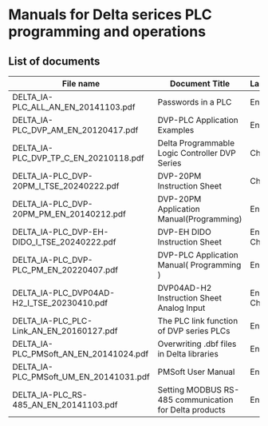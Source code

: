 # Manuals for Delta serices PLC programming and operations

## List of documents

| File name                                   | Document Title                                          |   Language(s)    |
|---------------------------------------------|---------------------------------------------------------|------------------|
| DELTA_IA-PLC_ALL_AN_EN_20141103.pdf         | Passwords in a PLC                                      | English          |
| DELTA_IA-PLC_DVP_AM_EN_20120417.pdf         | DVP-PLC Application Examples                            | English          |
| DELTA_IA-PLC_DVP_TP_C_EN_20210118.pdf       | Delta Programmable Logic Controller DVP Series          | Chinese          |
| DELTA_IA-PLC_DVP-20PM_I_TSE_20240222.pdf    | DVP-20PM Instruction Sheet                              | Chinese          |
| DELTA_IA-PLC_DVP-20PM_PM_EN_20140212.pdf    | DVP-20PM Application Manual(Programming)                | English          |
| DELTA_IA-PLC_DVP-EH-DIDO_I_TSE_20240222.pdf | DVP-EH DIDO Instruction Sheet                           | English, Chinese |
| DELTA_IA-PLC_DVP-PLC_PM_EN_20220407.pdf     | DVP-PLC Application Manual( Programming )               | English          |
| DELTA_IA-PLC_DVP04AD-H2_I_TSE_20230410.pdf  | DVP04AD-H2 Instruction Sheet Analog Input               | English, Chinese |
| DELTA_IA-PLC_PLC-Link_AN_EN_20160127.pdf    | The PLC link function of DVP series PLCs                | English          |
| DELTA_IA-PLC_PMSoft_AN_EN_20141024.pdf      | Overwriting .dbf files in Delta libraries               | English          |
| DELTA_IA-PLC_PMSoft_UM_EN_20141031.pdf      | PMSoft User Manual                                      | English          |
| DELTA_IA-PLC_RS-485_AN_EN_20141103.pdf      | Setting MODBUS RS-485 communication for Delta products  | English          |
